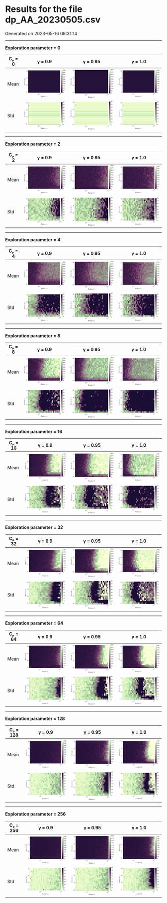 # Results for the file dp_AA_20230505.csv 

Generated on 2023-05-16 09:31:14

---

**Exploration parameter = 0**

| Cₚ = 0 | γ = 0.9 | γ = 0.95 | γ = 1.0 | 
| --- | --- | --- | --- | 
| Mean | ![](fig/dp_AA/mean_g_0.9_cp_0.png) | ![](fig/dp_AA/mean_g_0.95_cp_0.png) | ![](fig/dp_AA/mean_g_1.0_cp_0.png) | 
| Std | ![](fig/dp_AA/std_g_0.9_cp_0.png) | ![](fig/dp_AA/std_g_0.95_cp_0.png) | ![](fig/dp_AA/std_g_1.0_cp_0.png) | 

---

**Exploration parameter = 2**

| Cₚ = 2 | γ = 0.9 | γ = 0.95 | γ = 1.0 | 
| --- | --- | --- | --- | 
| Mean | ![](fig/dp_AA/mean_g_0.9_cp_2.png) | ![](fig/dp_AA/mean_g_0.95_cp_2.png) | ![](fig/dp_AA/mean_g_1.0_cp_2.png) | 
| Std | ![](fig/dp_AA/std_g_0.9_cp_2.png) | ![](fig/dp_AA/std_g_0.95_cp_2.png) | ![](fig/dp_AA/std_g_1.0_cp_2.png) | 

---

**Exploration parameter = 4**

| Cₚ = 4 | γ = 0.9 | γ = 0.95 | γ = 1.0 | 
| --- | --- | --- | --- | 
| Mean | ![](fig/dp_AA/mean_g_0.9_cp_4.png) | ![](fig/dp_AA/mean_g_0.95_cp_4.png) | ![](fig/dp_AA/mean_g_1.0_cp_4.png) | 
| Std | ![](fig/dp_AA/std_g_0.9_cp_4.png) | ![](fig/dp_AA/std_g_0.95_cp_4.png) | ![](fig/dp_AA/std_g_1.0_cp_4.png) | 

---

**Exploration parameter = 8**

| Cₚ = 8 | γ = 0.9 | γ = 0.95 | γ = 1.0 | 
| --- | --- | --- | --- | 
| Mean | ![](fig/dp_AA/mean_g_0.9_cp_8.png) | ![](fig/dp_AA/mean_g_0.95_cp_8.png) | ![](fig/dp_AA/mean_g_1.0_cp_8.png) | 
| Std | ![](fig/dp_AA/std_g_0.9_cp_8.png) | ![](fig/dp_AA/std_g_0.95_cp_8.png) | ![](fig/dp_AA/std_g_1.0_cp_8.png) | 

---

**Exploration parameter = 16**

| Cₚ = 16 | γ = 0.9 | γ = 0.95 | γ = 1.0 | 
| --- | --- | --- | --- | 
| Mean | ![](fig/dp_AA/mean_g_0.9_cp_16.png) | ![](fig/dp_AA/mean_g_0.95_cp_16.png) | ![](fig/dp_AA/mean_g_1.0_cp_16.png) | 
| Std | ![](fig/dp_AA/std_g_0.9_cp_16.png) | ![](fig/dp_AA/std_g_0.95_cp_16.png) | ![](fig/dp_AA/std_g_1.0_cp_16.png) | 

---

**Exploration parameter = 32**

| Cₚ = 32 | γ = 0.9 | γ = 0.95 | γ = 1.0 | 
| --- | --- | --- | --- | 
| Mean | ![](fig/dp_AA/mean_g_0.9_cp_32.png) | ![](fig/dp_AA/mean_g_0.95_cp_32.png) | ![](fig/dp_AA/mean_g_1.0_cp_32.png) | 
| Std | ![](fig/dp_AA/std_g_0.9_cp_32.png) | ![](fig/dp_AA/std_g_0.95_cp_32.png) | ![](fig/dp_AA/std_g_1.0_cp_32.png) | 

---

**Exploration parameter = 64**

| Cₚ = 64 | γ = 0.9 | γ = 0.95 | γ = 1.0 | 
| --- | --- | --- | --- | 
| Mean | ![](fig/dp_AA/mean_g_0.9_cp_64.png) | ![](fig/dp_AA/mean_g_0.95_cp_64.png) | ![](fig/dp_AA/mean_g_1.0_cp_64.png) | 
| Std | ![](fig/dp_AA/std_g_0.9_cp_64.png) | ![](fig/dp_AA/std_g_0.95_cp_64.png) | ![](fig/dp_AA/std_g_1.0_cp_64.png) | 

---

**Exploration parameter = 128**

| Cₚ = 128 | γ = 0.9 | γ = 0.95 | γ = 1.0 | 
| --- | --- | --- | --- | 
| Mean | ![](fig/dp_AA/mean_g_0.9_cp_128.png) | ![](fig/dp_AA/mean_g_0.95_cp_128.png) | ![](fig/dp_AA/mean_g_1.0_cp_128.png) | 
| Std | ![](fig/dp_AA/std_g_0.9_cp_128.png) | ![](fig/dp_AA/std_g_0.95_cp_128.png) | ![](fig/dp_AA/std_g_1.0_cp_128.png) | 

---

**Exploration parameter = 256**

| Cₚ = 256 | γ = 0.9 | γ = 0.95 | γ = 1.0 | 
| --- | --- | --- | --- | 
| Mean | ![](fig/dp_AA/mean_g_0.9_cp_256.png) | ![](fig/dp_AA/mean_g_0.95_cp_256.png) | ![](fig/dp_AA/mean_g_1.0_cp_256.png) | 
| Std | ![](fig/dp_AA/std_g_0.9_cp_256.png) | ![](fig/dp_AA/std_g_0.95_cp_256.png) | ![](fig/dp_AA/std_g_1.0_cp_256.png) | 

